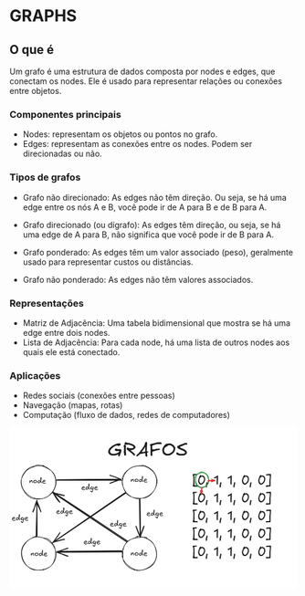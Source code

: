 # GRAPHS

## O que é

Um grafo é uma estrutura de dados composta por nodes e edges, que conectam os nodes. Ele é usado para representar relações ou conexões entre objetos.

### Componentes principais

- Nodes: representam os objetos ou pontos no grafo.
- Edges: representam as conexões entre os nodes. Podem ser direcionadas ou não.

### Tipos de grafos

- Grafo não direcionado: As edges não têm direção. Ou seja, se há uma edge entre os nós A e B, você pode ir de A para B e de B para A.

- Grafo direcionado (ou dígrafo): As edges têm direção, ou seja, se há uma edge de A para B, não significa que você pode ir de B para A.

- Grafo ponderado: As edges têm um valor associado (peso), geralmente usado para representar custos ou distâncias.

- Grafo não ponderado: As edges não têm valores associados.

### Representações

- Matriz de Adjacência: Uma tabela bidimensional que mostra se há uma edge entre dois nodes.
- Lista de Adjacência: Para cada node, há uma lista de outros nodes aos quais ele está conectado.

### Aplicações

- Redes sociais (conexões entre pessoas)
- Navegação (mapas, rotas)
- Computação (fluxo de dados, redes de computadores)

![Graph](images/graph.png)